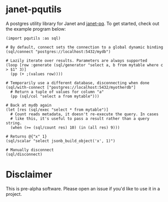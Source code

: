 # janet-pqutils

A postgres utility library for Janet and [janet-pq](https://github.com/andrewchambers/janet-pq). To get started, check out the example program below:

```
(import pqutils :as sql)

# By default, connect sets the connection to a global dynamic binding
(sql/connect "postgres://localhost:5432/mydb")

# Lazily iterate over results. Parameters are always supported
(loop [row :generate (sql/generator "select a, b from mytable where c > $1" 3)]
  (pp (+ ;(values row))))

# Temporarily use a different database, disconnecting when done
(sql/with-connect ["postgres://localhost:5432/myotherdb"]
  # Return a tuple of values for column "a"
  (pp (sql/col "select a from mytable")))

# Back at mydb again
(let [res (sql/exec "select * from mytable")]
  # Count reads metadata, it doesn't re-execute the query. In cases
  # like this, it's useful to pass a result rather than a query string.
  (when (>= (sql/count res) 10) (in (all res) 9)))

# Returns @{"x" 1}
(sql/scalar "select jsonb_build_object('x', 1)")

# Manually disconnect
(sql/disconnect)
```

# Disclaimer

This is pre-alpha software. Please open an issue if you'd like to use it in a project.
